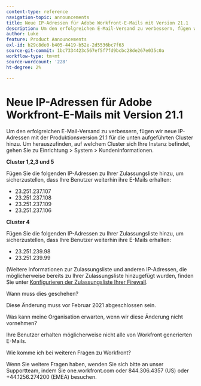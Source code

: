 ```yaml
---
content-type: reference
navigation-topic: announcements
title: Neue IP-Adressen für Adobe Workfront-E-Mails mit Version 21.1
description: Um den erfolgreichen E-Mail-Versand zu verbessern, fügen wir neue IP-Adressen mit der Produktionsversion 21.1 für die unten aufgeführten Cluster hinzu. Um herauszufinden, auf welchem Cluster sich Ihre Instanz befindet, gehen Sie zu Einrichtung und Konfiguration. System &gt; Kundeninformationen.
author: Luke
feature: Product Announcements
exl-id: b29c8de0-b405-4419-b52e-2d5536bc7f63
source-git-commit: 1bc7334423c567ef5f7fd9bcbc28de267e035c0a
workflow-type: tm+mt
source-wordcount: '228'
ht-degree: 2%

---
```


# Neue IP-Adressen für Adobe Workfront-E-Mails mit Version 21.1

Um den erfolgreichen E-Mail-Versand zu verbessern, fügen wir neue IP-Adressen mit der Produktionsversion 21.1 für die unten aufgeführten Cluster hinzu. Um herauszufinden, auf welchem Cluster sich Ihre Instanz befindet, gehen Sie zu Einrichtung > System > Kundeninformationen.

**Cluster 1,2,3 und 5**

Fügen Sie die folgenden IP-Adressen zu Ihrer Zulassungsliste hinzu, um sicherzustellen, dass Ihre Benutzer weiterhin ihre E-Mails erhalten:

* 23.251.237.107
* 23.251.237.108
* 23.251.237.109
* 23.251.237.106

**Cluster 4**

Fügen Sie die folgenden IP-Adressen zu Ihrer Zulassungsliste hinzu, um sicherzustellen, dass Ihre Benutzer weiterhin ihre E-Mails erhalten:

* 23.251.239.98
* 23.251.239.99

(Weitere Informationen zur Zulassungsliste und anderen IP-Adressen, die möglicherweise bereits zu Ihrer Zulassungsliste hinzugefügt wurden, finden Sie unter [Konfigurieren der Zulassungsliste Ihrer Firewall](../../../administration-and-setup/get-started-wf-administration/configure-your-firewall.md).

Wann muss dies geschehen?

Diese Änderung muss vor Februar 2021 abgeschlossen sein.

Was kann meine Organisation erwarten, wenn wir diese Änderung nicht vornehmen?

Ihre Benutzer erhalten möglicherweise nicht alle von Workfront generierten E-Mails.

Wie komme ich bei weiteren Fragen zu Workfront?

Wenn Sie weitere Fragen haben, wenden Sie sich bitte an unser Supportteam, indem Sie one.workfront.com oder 844.306.4357 (US) oder +44.1256.274200 (EMEA) besuchen.
